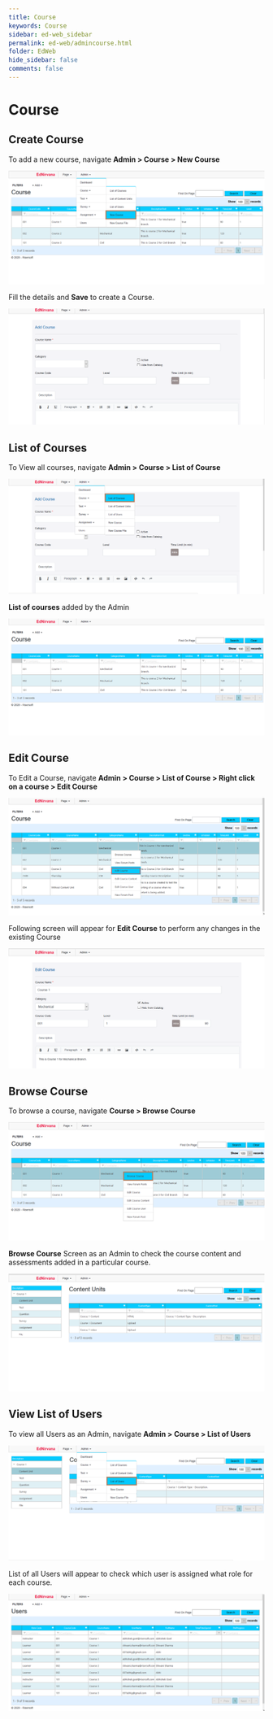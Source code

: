 ```yaml
---
title: Course
keywords: Course
sidebar: ed-web_sidebar
permalink: ed-web/admincourse.html
folder: EdWeb
hide_sidebar: false
comments: false
---
```




# Course

## Create Course
To add a new course, navigate **Admin > Course > New Course**

![](/images/admincreatecoursemenu.png)

Fill the details and **Save** to create a Course.

![](/images/admincreatecourse.png)

## List of Courses

To View all courses, navigate **Admin > Course > List of Course**

![](/images/admincourselist.png)

**List of courses** added by the Admin

![](/images/admincourseview.png)

## Edit Course

To Edit a Course, navigate **Admin > Course > List of Course > Right click on a course > Edit Course**

![](/images/admineditcoursepath.png)

Following screen will appear for **Edit Course** to perform any changes in the existing Course

![](/images/admineditcourse.png)

## Browse Course

To browse a course, navigate **Course > Browse Course**

![](/images/adminbrowsecourselist.png)

**Browse Course** Screen as an Admin to check the course content and assessments added in a particular course.

![](/images/adminbrowsecourseview.png)

## View List of Users

To view all Users as an Admin, navigate **Admin > Course > List of Users**

![](/images/admincourseuserslist.png)

List of all Users will appear to check which user is assigned what role for each course.

![](/images/admincourseusersview.png)
